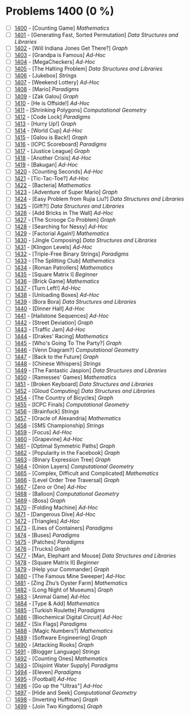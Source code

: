 # Problems 1400 (0 %)


- [ ] [1400](https://www.beecrowd.com.br/judge/en/problems/view/1400) - [Counting Game] *Mathematics*
- [ ] [1401](https://www.beecrowd.com.br/judge/en/problems/view/1401) - [Generating Fast, Sorted Permutation] *Data Structures and Libraries*
- [ ] [1402](https://www.beecrowd.com.br/judge/en/problems/view/1402) - [Will Indiana Jones Get There?] *Graph*
- [ ] [1403](https://www.beecrowd.com.br/judge/en/problems/view/1403) - [Grandpa is Famous] *Ad-Hoc*
- [ ] [1404](https://www.beecrowd.com.br/judge/en/problems/view/1404) - [MegaCheckers] *Ad-Hoc*
- [ ] [1405](https://www.beecrowd.com.br/judge/en/problems/view/1405) - [The Halting Problem] *Data Structures and Libraries*
- [ ] [1406](https://www.beecrowd.com.br/judge/en/problems/view/1406) - [Jukebox] *Strings*
- [ ] [1407](https://www.beecrowd.com.br/judge/en/problems/view/1407) - [Weekend Lottery] *Ad-Hoc*
- [ ] [1408](https://www.beecrowd.com.br/judge/en/problems/view/1408) - [Mario] *Paradigms*
- [ ] [1409](https://www.beecrowd.com.br/judge/en/problems/view/1409) - [Zak Galou] *Graph*
- [ ] [1410](https://www.beecrowd.com.br/judge/en/problems/view/1410) - [He is Offside!] *Ad-Hoc*
- [ ] [1411](https://www.beecrowd.com.br/judge/en/problems/view/1411) - [Shrinking Polygons] *Computational Geometry*
- [ ] [1412](https://www.beecrowd.com.br/judge/en/problems/view/1412) - [Code Lock] *Paradigms*
- [ ] [1413](https://www.beecrowd.com.br/judge/en/problems/view/1413) - [Hurry Up!] *Graph*
- [ ] [1414](https://www.beecrowd.com.br/judge/en/problems/view/1414) - [World Cup] *Ad-Hoc*
- [ ] [1415](https://www.beecrowd.com.br/judge/en/problems/view/1415) - [Galou is Back!] *Graph*
- [ ] [1416](https://www.beecrowd.com.br/judge/en/problems/view/1416) - [ICPC Scoreboard] *Paradigms*
- [ ] [1417](https://www.beecrowd.com.br/judge/en/problems/view/1417) - [Justice League] *Graph*
- [ ] [1418](https://www.beecrowd.com.br/judge/en/problems/view/1418) - [Another Crisis] *Ad-Hoc*
- [ ] [1419](https://www.beecrowd.com.br/judge/en/problems/view/1419) - [Bakugan] *Ad-Hoc*
- [ ] [1420](https://www.beecrowd.com.br/judge/en/problems/view/1420) - [Counting Seconds] *Ad-Hoc*
- [ ] [1421](https://www.beecrowd.com.br/judge/en/problems/view/1421) - [Tic-Tac-Toe?] *Ad-Hoc*
- [ ] [1422](https://www.beecrowd.com.br/judge/en/problems/view/1422) - [Bacteria] *Mathematics*
- [ ] [1423](https://www.beecrowd.com.br/judge/en/problems/view/1423) - [Adventure of Super Mario] *Graph*
- [ ] [1424](https://www.beecrowd.com.br/judge/en/problems/view/1424) - [Easy Problem from Rujia Liu?] *Data Structures and Libraries*
- [ ] [1425](https://www.beecrowd.com.br/judge/en/problems/view/1425) - [Gift?!] *Data Structures and Libraries*
- [ ] [1426](https://www.beecrowd.com.br/judge/en/problems/view/1426) - [Add Bricks in The Wall] *Ad-Hoc*
- [ ] [1427](https://www.beecrowd.com.br/judge/en/problems/view/1427) - [The Scrooge Co Problem] *Graph*
- [ ] [1428](https://www.beecrowd.com.br/judge/en/problems/view/1428) - [Searching for Nessy] *Ad-Hoc*
- [ ] [1429](https://www.beecrowd.com.br/judge/en/problems/view/1429) - [Factorial Again!] *Mathematics*
- [ ] [1430](https://www.beecrowd.com.br/judge/en/problems/view/1430) - [Jingle Composing] *Data Structures and Libraries*
- [ ] [1431](https://www.beecrowd.com.br/judge/en/problems/view/1431) - [Klingon Levels] *Ad-Hoc*
- [ ] [1432](https://www.beecrowd.com.br/judge/en/problems/view/1432) - [Triple-Free Binary Strings] *Paradigms*
- [ ] [1433](https://www.beecrowd.com.br/judge/en/problems/view/1433) - [The Splitting Club] *Mathematics*
- [ ] [1434](https://www.beecrowd.com.br/judge/en/problems/view/1434) - [Roman Patrollers] *Mathematics*
- [ ] [1435](https://www.beecrowd.com.br/judge/en/problems/view/1435) - [Square Matrix I] *Beginner*
- [ ] [1436](https://www.beecrowd.com.br/judge/en/problems/view/1436) - [Brick Game] *Mathematics*
- [ ] [1437](https://www.beecrowd.com.br/judge/en/problems/view/1437) - [Turn Left!] *Ad-Hoc*
- [ ] [1438](https://www.beecrowd.com.br/judge/en/problems/view/1438) - [Unloading Boxes] *Ad-Hoc*
- [ ] [1439](https://www.beecrowd.com.br/judge/en/problems/view/1439) - [Bora Bora] *Data Structures and Libraries*
- [ ] [1440](https://www.beecrowd.com.br/judge/en/problems/view/1440) - [Dinner Hall] *Ad-Hoc*
- [ ] [1441](https://www.beecrowd.com.br/judge/en/problems/view/1441) - [Hailstone Sequences] *Ad-Hoc*
- [ ] [1442](https://www.beecrowd.com.br/judge/en/problems/view/1442) - [Street Deviation] *Graph*
- [ ] [1443](https://www.beecrowd.com.br/judge/en/problems/view/1443) - [Traffic Jam] *Ad-Hoc*
- [ ] [1444](https://www.beecrowd.com.br/judge/en/problems/view/1444) - [Drakes' Racing] *Mathematics*
- [ ] [1445](https://www.beecrowd.com.br/judge/en/problems/view/1445) - [Who's Going To The Party?] *Graph*
- [ ] [1446](https://www.beecrowd.com.br/judge/en/problems/view/1446) - [Venn Diagram?] *Computational Geometry*
- [ ] [1447](https://www.beecrowd.com.br/judge/en/problems/view/1447) - [Back to the Future] *Graph*
- [ ] [1448](https://www.beecrowd.com.br/judge/en/problems/view/1448) - [Chinese Whispers] *Strings*
- [ ] [1449](https://www.beecrowd.com.br/judge/en/problems/view/1449) - [The Fantastic Jaspion] *Data Structures and Libraries*
- [ ] [1450](https://www.beecrowd.com.br/judge/en/problems/view/1450) - [Ramesses' Games] *Mathematics*
- [ ] [1451](https://www.beecrowd.com.br/judge/en/problems/view/1451) - [Broken Keyboard] *Data Structures and Libraries*
- [ ] [1452](https://www.beecrowd.com.br/judge/en/problems/view/1452) - [Gloud Computing] *Data Structures and Libraries*
- [ ] [1454](https://www.beecrowd.com.br/judge/en/problems/view/1454) - [The Country of Bicycles] *Graph*
- [ ] [1455](https://www.beecrowd.com.br/judge/en/problems/view/1455) - [ICPC Finals] *Computational Geometry*
- [ ] [1456](https://www.beecrowd.com.br/judge/en/problems/view/1456) - [Brainfuck] *Strings*
- [ ] [1457](https://www.beecrowd.com.br/judge/en/problems/view/1457) - [Oracle of Alexandria] *Mathematics*
- [ ] [1458](https://www.beecrowd.com.br/judge/en/problems/view/1458) - [SMS Championship] *Strings*
- [ ] [1459](https://www.beecrowd.com.br/judge/en/problems/view/1459) - [Focus] *Ad-Hoc*
- [ ] [1460](https://www.beecrowd.com.br/judge/en/problems/view/1460) - [Grapevine] *Ad-Hoc*
- [ ] [1461](https://www.beecrowd.com.br/judge/en/problems/view/1461) - [Optimal Symmetric Paths] *Graph*
- [ ] [1462](https://www.beecrowd.com.br/judge/en/problems/view/1462) - [Popularity in the Facebook] *Graph*
- [ ] [1463](https://www.beecrowd.com.br/judge/en/problems/view/1463) - [Binary Expression Tree] *Graph*
- [ ] [1464](https://www.beecrowd.com.br/judge/en/problems/view/1464) - [Onion Layers] *Computational Geometry*
- [ ] [1465](https://www.beecrowd.com.br/judge/en/problems/view/1465) - [Complex, Difficult and Complicated] *Mathematics*
- [ ] [1466](https://www.beecrowd.com.br/judge/en/problems/view/1466) - [Level Order Tree Traversal] *Graph*
- [ ] [1467](https://www.beecrowd.com.br/judge/en/problems/view/1467) - [Zero or One] *Ad-Hoc*
- [ ] [1468](https://www.beecrowd.com.br/judge/en/problems/view/1468) - [Balloon] *Computational Geometry*
- [ ] [1469](https://www.beecrowd.com.br/judge/en/problems/view/1469) - [Boss] *Graph*
- [ ] [1470](https://www.beecrowd.com.br/judge/en/problems/view/1470) - [Folding Machine] *Ad-Hoc*
- [ ] [1471](https://www.beecrowd.com.br/judge/en/problems/view/1471) - [Dangerous Dive] *Ad-Hoc*
- [ ] [1472](https://www.beecrowd.com.br/judge/en/problems/view/1472) - [Triangles] *Ad-Hoc*
- [ ] [1473](https://www.beecrowd.com.br/judge/en/problems/view/1473) - [Lines of Containers] *Paradigms*
- [ ] [1474](https://www.beecrowd.com.br/judge/en/problems/view/1474) - [Buses] *Paradigms*
- [ ] [1475](https://www.beecrowd.com.br/judge/en/problems/view/1475) - [Patches] *Paradigms*
- [ ] [1476](https://www.beecrowd.com.br/judge/en/problems/view/1476) - [Trucks] *Graph*
- [ ] [1477](https://www.beecrowd.com.br/judge/en/problems/view/1477) - [Man, Elephant and Mouse] *Data Structures and Libraries*
- [ ] [1478](https://www.beecrowd.com.br/judge/en/problems/view/1478) - [Square Matrix II] *Beginner*
- [ ] [1479](https://www.beecrowd.com.br/judge/en/problems/view/1479) - [Help your Commander] *Graph*
- [ ] [1480](https://www.beecrowd.com.br/judge/en/problems/view/1480) - [The Famous Mine Sweeper] *Ad-Hoc*
- [ ] [1481](https://www.beecrowd.com.br/judge/en/problems/view/1481) - [Zing Zhu’s Oyster Farm] *Mathematics*
- [ ] [1482](https://www.beecrowd.com.br/judge/en/problems/view/1482) - [Long Night of Museums] *Graph*
- [ ] [1483](https://www.beecrowd.com.br/judge/en/problems/view/1483) - [Animal Game] *Ad-Hoc*
- [ ] [1484](https://www.beecrowd.com.br/judge/en/problems/view/1484) - [Type & Add] *Mathematics*
- [ ] [1485](https://www.beecrowd.com.br/judge/en/problems/view/1485) - [Turkish Roulette] *Paradigms*
- [ ] [1486](https://www.beecrowd.com.br/judge/en/problems/view/1486) - [Biochemical Digital Circuit] *Ad-Hoc*
- [ ] [1487](https://www.beecrowd.com.br/judge/en/problems/view/1487) - [Six Flags] *Paradigms*
- [ ] [1488](https://www.beecrowd.com.br/judge/en/problems/view/1488) - [Magic Numbers?] *Mathematics*
- [ ] [1489](https://www.beecrowd.com.br/judge/en/problems/view/1489) - [Software Engineering] *Graph*
- [ ] [1490](https://www.beecrowd.com.br/judge/en/problems/view/1490) - [Attacking Rooks] *Graph*
- [ ] [1491](https://www.beecrowd.com.br/judge/en/problems/view/1491) - [Blogger Language] *Strings*
- [ ] [1492](https://www.beecrowd.com.br/judge/en/problems/view/1492) - [Counting Ones] *Mathematics*
- [ ] [1493](https://www.beecrowd.com.br/judge/en/problems/view/1493) - [Disjoint Water Supply] *Paradigms*
- [ ] [1494](https://www.beecrowd.com.br/judge/en/problems/view/1494) - [Eleven] *Paradigms*
- [ ] [1495](https://www.beecrowd.com.br/judge/en/problems/view/1495) - [Football] *Ad-Hoc*
- [ ] [1496](https://www.beecrowd.com.br/judge/en/problems/view/1496) - [Go up the "Ultras"] *Ad-Hoc*
- [ ] [1497](https://www.beecrowd.com.br/judge/en/problems/view/1497) - [Hide and Seek] *Computational Geometry*
- [ ] [1498](https://www.beecrowd.com.br/judge/en/problems/view/1498) - [Inverting Huffman] *Graph*
- [ ] [1499](https://www.beecrowd.com.br/judge/en/problems/view/1499) - [Join Two Kingdoms] *Graph*